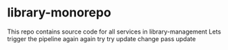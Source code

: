 # library-monorepo
This repo contains source code for all services in library-management
Lets trigger the pipeline again again try try update change pass
update
